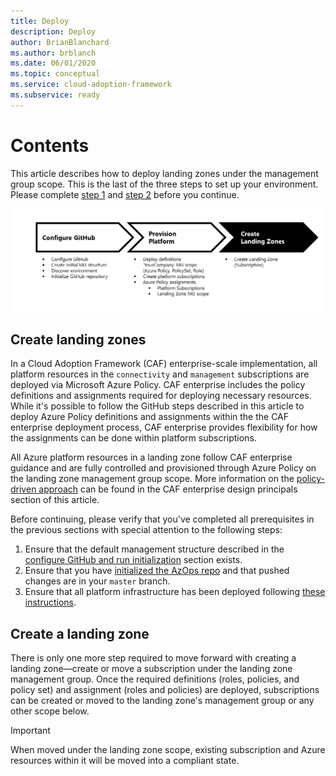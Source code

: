 ```yaml
---
title: Deploy
description: Deploy
author: BrianBlanchard
ms.author: brblanch
ms.date: 06/01/2020
ms.topic: conceptual
ms.service: cloud-adoption-framework
ms.subservice: ready
---
```


# Contents

This article describes how to deploy landing zones under the management group scope. This is the last of the three steps to set up your environment. Please complete [step 1](./configure-run-initialization.md) and [step 2](./deploy-landing-zone.md) before you continue.

![Step 3: the process to deploy your own environment](../media/deploy-environment-step-3.png)

## Create landing zones

In a Cloud Adoption Framework (CAF) enterprise-scale implementation, all platform resources in the `connectivity` and `management` subscriptions are deployed via Microsoft Azure Policy. CAF enterprise includes the policy definitions and assignments required for deploying necessary resources. While it's possible to follow the GitHub steps described in this article to deploy Azure Policy definitions and assignments within the the CAF enterprise deployment process, CAF enterprise provides flexibility for how the assignments can be done within platform subscriptions.

All Azure platform resources in a landing zone follow CAF enterprise guidance and are fully controlled and provisioned through Azure Policy on the landing zone management group scope. More information on the [policy-driven approach](./../Design-Principles.md) can be found in the CAF enterprise design principals section of this article.

Before continuing, please verify that you've completed all prerequisites in the previous sections with special attention to the following steps:

1. Ensure that the default management structure described in the [configure GitHub and run initialization](./Configure-run-initialization.md) section exists.
2. Ensure that you have [initialized the AzOps repo](./configure-run-initialization.md) and that pushed changes are in your `master` branch.
3. Ensure that all platform infrastructure has been deployed following [these instructions](./deploy-platform-infrastructure.md).

## Create a landing zone

There is only one more step required to move forward with creating a landing zone&mdash;create or move a subscription under the landing zone management group. Once the required definitions (roles, policies, and policy set) and assignment (roles and policies) are deployed, subscriptions can be created or moved to the landing zone's management group or any other scope below.

> [!IMPORTANT]
> When moved under the landing zone scope, existing subscription and Azure resources within it will be moved into a compliant state.
